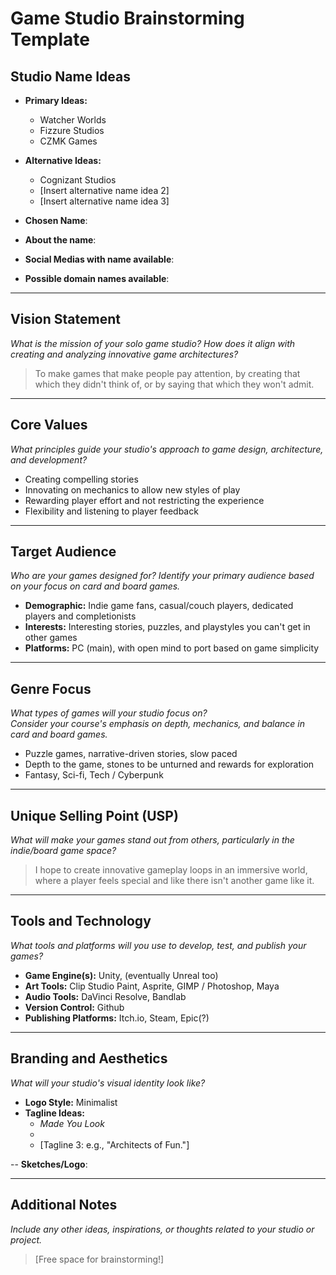 # Game Studio Brainstorming Template

## Studio Name Ideas
- **Primary Ideas:**
  - Watcher Worlds
  - Fizzure Studios
  - CZMK Games
- **Alternative Ideas:**
  - Cognizant Studios
  - [Insert alternative name idea 2]
  - [Insert alternative name idea 3]

- **Chosen Name**:
- **About the name**:
- **Social Medias with name available**:
- **Possible domain names available**:

---

## Vision Statement
*What is the mission of your solo game studio? How does it align with creating and analyzing innovative game architectures?*

> To make games that make people pay attention, by creating that which they didn't think of, or by saying that which they won't admit.
---

## Core Values
*What principles guide your studio's approach to game design, architecture, and development?*

- Creating compelling stories
- Innovating on mechanics to allow new styles of play
- Rewarding player effort and not restricting the experience
- Flexibility and listening to player feedback

---

## Target Audience
*Who are your games designed for? Identify your primary audience based on your focus on card and board games.*

- **Demographic:** Indie game fans, casual/couch players, dedicated players and completionists
- **Interests:** Interesting stories, puzzles, and playstyles you can't get in other games
- **Platforms:** PC (main), with open mind to port based on game simplicity

---

## Genre Focus
*What types of games will your studio focus on?*  
*Consider your course's emphasis on depth, mechanics, and balance in card and board games.*

- Puzzle games, narrative-driven stories, slow paced
- Depth to the game, stones to be unturned and rewards for exploration
- Fantasy, Sci-fi, Tech / Cyberpunk  

---

## Unique Selling Point (USP)
*What will make your games stand out from others, particularly in the indie/board game space?*

> I hope to create innovative gameplay loops in an immersive world, where a player feels special and like there isn't another game like it. 

---

## Tools and Technology
*What tools and platforms will you use to develop, test, and publish your games?*

- **Game Engine(s):** Unity, (eventually Unreal too)
- **Art Tools:** Clip Studio Paint, Asprite, GIMP / Photoshop, Maya
- **Audio Tools:** DaVinci Resolve, Bandlab
- **Version Control:** Github
- **Publishing Platforms:** Itch.io, Steam, Epic(?)

---

## Branding and Aesthetics
*What will your studio's visual identity look like?*

- **Logo Style:** Minimalist
- **Tagline Ideas:** 
  - *Made You Look*
  - 
  - [Tagline 3: e.g., "Architects of Fun."]

-- **Sketches/Logo**:

---

## Additional Notes
*Include any other ideas, inspirations, or thoughts related to your studio or project.*

> [Free space for brainstorming!]
